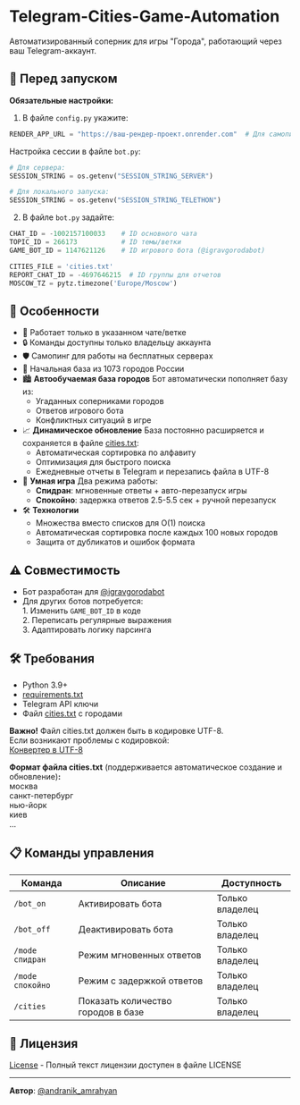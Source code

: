 # Telegram-Cities-Game-Automation
Автоматизированный соперник для игры "Города", работающий через ваш Telegram-аккаунт.

## 🚨 Перед запуском

**Обязательные настройки:**
1. В файле `config.py` укажите:
```python
RENDER_APP_URL = "https://ваш-рендер-проект.onrender.com"  # Для самопинга на сервере
```
Настройка сессии в файле `bot.py`:
```python
# Для сервера:
SESSION_STRING = os.getenv("SESSION_STRING_SERVER")

# Для локального запуска:
SESSION_STRING = os.getenv("SESSION_STRING_TELETHON")
```
2. В файле `bot.py` задайте:
```python
CHAT_ID = -1002157100033    # ID основного чата
TOPIC_ID = 266173           # ID темы/ветки
GAME_BOT_ID = 1147621126    # ID игрового бота (@igravgorodabot)

CITIES_FILE = 'cities.txt'
REPORT_CHAT_ID = -4697646215  # ID группы для отчетов
MOSCOW_TZ = pytz.timezone('Europe/Moscow')
```

## 🌟 Особенности

- 🔐 Работает только в указанном чате/ветке
- 🔒 Команды доступны только владельцу аккаунта
- 🛡 Самопинг для работы на бесплатных серверах
- 🌆 Начальная база из 1073 городов России
- 🏙 **Автообучаемая база городов**
  Бот автоматически пополняет базу из:
    - Угаданных соперниками городов
    - Ответов игрового бота
    - Конфликтных ситуаций в игре
- 📈 **Динамическое обновление**
  База постоянно расширяется и сохраняется в файле [cities.txt](cities.txt):
    - Автоматическая сортировка по алфавиту
    - Оптимизация для быстрого поиска
    - Ежедневные отчеты в Telegram и перезапись файла в UTF-8
- 🚀 **Умная игра**
  Два режима работы:
    - **Спидран**: мгновенные ответы + авто-перезапуск игры
    - **Спокойно**: задержка ответов 2.5-5.5 сек + ручной перезапуск
- 🛠 **Технологии**
  - Множества вместо списков для O(1) поиска
  - Автоматическая сортировка после каждых 100 новых городов
  - Защита от дубликатов и ошибок формата

## ⚠️ Совместимость

- Бот разработан для [@igravgorodabot](https://t.me/igravgorodabot)
- Для других ботов потребуется:\
    1\. Изменить `GAME_BOT_ID` в коде\
    2\. Переписать регулярные выражения\
    3\. Адаптировать логику парсинга

## 🛠️ Требования

- Python 3.9+
- [requirements.txt](requirements.txt)
- Telegram API ключи
- Файл [cities.txt](cities.txt) с городами

**Важно!** Файл cities.txt должен быть в кодировке UTF-8.  
Если возникают проблемы с кодировкой:  
[Конвертер в UTF-8](https://subtitletools.com/convert-text-files-to-utf8-online)

**Формат файла cities.txt** (поддерживается автоматическое создание и обновление)**:**\
москва\
санкт-петербург\
нью-йорк\
киев\
...

## 📋 Команды управления

| Команда           | Описание                          | Доступность       |
|-------------------|-----------------------------------|-------------------|
| `/bot_on`         | Активировать бота                 | Только владелец   |
| `/bot_off`        | Деактивировать бота               | Только владелец   |
| `/mode спидран`   | Режим мгновенных ответов          | Только владелец   |
| `/mode спокойно`  | Режим с задержкой ответов         | Только владелец   |
| `/cities`         | Показать количество городов в базе| Только владелец   |

## 📄 Лицензия

[License](LICENSE) - Полный текст лицензии доступен в файле LICENSE

---

**Автор**: [@andranik_amrahyan](https://t.me/andranik_amrahyan)
